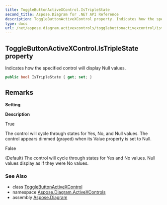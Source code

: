 ```yaml
---
title: ToggleButtonActiveXControl.IsTripleState
second_title: Aspose.Diagram for .NET API Reference
description: ToggleButtonActiveXControl property. Indicates how the specified control will display Null values
type: docs
url: /net/aspose.diagram.activexcontrols/togglebuttonactivexcontrol/istriplestate/
---
```

## ToggleButtonActiveXControl.IsTripleState property

Indicates how the specified control will display Null values.

```csharp
public bool IsTripleState { get; set; }
```

## Remarks

**Setting**

**Description**

True

The control will cycle through states for Yes, No, and Null values. The control appears dimmed (grayed) when its Value property is set to Null.

False

(Default) The control will cycle through states for Yes and No values. Null values display as if they were No values.

### See Also

* class [ToggleButtonActiveXControl](../)
* namespace [Aspose.Diagram.ActiveXControls](../../togglebuttonactivexcontrol/)
* assembly [Aspose.Diagram](../../../)


